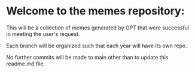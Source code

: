 # Welcome to the memes repository:

This will be a collection of memes generated by GPT that were successful in meeting the user's request.

Each branch will be organized such that each year will have its own repo. 

No further commits will be made to main other than to update this readme.md file.
